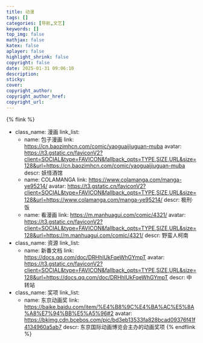 ```yaml
---
title: 动漫
tags: []
categories: [导航,文艺]
keywords: []
top_img: false
mathjax: false
katex: false
aplayer: false
highlight_shrink: false
copyright: false
date: 2025-01-31 09:06:10
description:
sticky:
cover:
copyright_author:
copyright_author_href:
copyright_url:
---
```



{% flink %}
- class_name:  漫画
  link_list:
    - name: 包子漫画
      link: https://cn.baozimhcn.com/comic/yaoguaijiuguan-muba
      avatar: https://t3.gstatic.cn/faviconV2?client=SOCIAL&type=FAVICON&fallback_opts=TYPE,SIZE,URL&size=128&url=https://cn.baozimhcn.com/comic/yaoguaijiuguan-muba
      descr: 妖怪酒馆
    - name: COLAMANGA
      link: https://www.colamanga.com/manga-ye95214/
      avatar: https://t3.gstatic.cn/faviconV2?client=SOCIAL&type=FAVICON&fallback_opts=TYPE,SIZE,URL&size=128&url=https://www.colamanga.com/manga-ye95214/
      descr: 极刑·饭
    - name: 看漫画
      link: https://m.manhuagui.com/comic/4321/
      avatar: https://t3.gstatic.cn/faviconV2?client=SOCIAL&type=FAVICON&fallback_opts=TYPE,SIZE,URL&size=128&url=https://m.manhuagui.com/comic/4321/
      descr: 野蛮人柯南
- class_name:  资源
  link_list:
    - name: 新番文档
      link: https://docs.qq.com/doc/DRHhIUkFqeWhGYmpT
      avatar: https://t3.gstatic.cn/faviconV2?client=SOCIAL&type=FAVICON&fallback_opts=TYPE,SIZE,URL&size=128&url=https://docs.qq.com/doc/DRHhIUkFqeWhGYmpT
      descr: 中转站
- class_name:  奖项
  link_list:
    - name: 东京动画奖
      link: https://baike.baidu.com/item/%E4%B8%9C%E4%BA%AC%E5%8A%A8%E7%94%BB%E5%A5%96#2
      avatar: https://bkimg.cdn.bcebos.com/pic/bd3eb13533fa828bcad09376f41f4134960a5ab7
      descr: 东京国际动画博览会主办的动画奖项
{% endflink %}